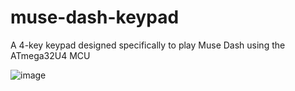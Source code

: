 ﻿# muse-dash-keypad
A 4-key keypad designed specifically to play Muse Dash using the ATmega32U4 MCU

![image](https://github.com/user-attachments/assets/3287072e-3528-4f73-8fd7-f373998b1086)



